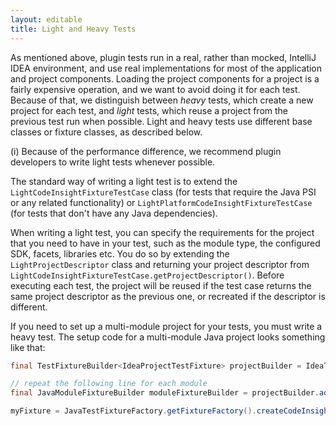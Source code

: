 ```yaml
---
layout: editable
title: Light and Heavy Tests
---
```


As mentioned above, plugin tests run in a real, rather than mocked, IntelliJ IDEA environment, and use real implementations for most of the application and project components. Loading the project components for a project is a fairly expensive operation, and we want to avoid doing it for each test. Because of that, we distinguish between *heavy*  tests, which create a new project for each test, and *light*  tests, which reuse a project from the previous test run when possible. Light and heavy tests use different base classes or fixture classes, as described below.

(i) Because of the performance difference, we recommend plugin developers to write light tests whenever possible.

The standard way of writing a light test is to extend the ```LightCodeInsightFixtureTestCase``` class (for tests that require the Java PSI or any related functionality) or ```LightPlatformCodeInsightFixtureTestCase``` (for tests that don't have any Java dependencies).

When writing a light test, you can specify the requirements for the project that you need to have in your test, such as the module type, the configured SDK, facets, libraries etc. You do so by extending the ```LightProjectDescriptor``` class and returning your project descriptor from ```LightCodeInsightFixtureTestCase.getProjectDescriptor()```. Before executing each test, the project will be reused if the test case returns the same project descriptor as the previous one, or recreated if the descriptor is different.

If you need to set up a multi-module project for your tests, you must write a heavy test. The setup code for a multi-module Java project looks something like that:

```java
final TestFixtureBuilder<IdeaProjectTestFixture> projectBuilder = IdeaTestFixtureFactory.getFixtureFactory().createFixtureBuilder(getName());

// repeat the following line for each module
final JavaModuleFixtureBuilder moduleFixtureBuilder = projectBuilder.addModule(JavaModuleFixtureBuilder.class);

myFixture = JavaTestFixtureFactory.getFixtureFactory().createCodeInsightFixture(projectBuilder.getFixture());
```